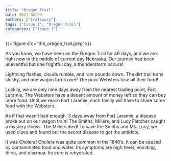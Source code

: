 ```yaml
---
title: "Oregon Trail"
date: 2021-04-09
authors: ["IraTiwary"]
tags: ["Issue 1", "Oregon Trail"]
categories: ["Issue 1"]
---
```

{{< figure src="the_oregon_trail.jpeg">}}

As you know, we have been on the Oregon Trail for 46 days, and we are right now in the middle of current day Nebraska.  Our journey had been uneventful but one frightful day, a thunderstorm occurs!

Lightning flashes, clouds rumble, and rain pounds down. The dirt trail turns sloshy, and one wagon turns over! The poor Websters lose all their food!

Luckily, we are only nine days away from the nearest trading point, Fort Laramie. The Websters have a decent amount of money left so they can buy more food. Until we reach Fort Laramie, each family will have to share some food with the Websters.

As if that wasn’t bad enough, 3 days away from Fort Laramie, a disease broke out on our wagon train! The Smiths, Millers, and Lucy Fletcher caught a mystery illness. The Millers died! To save the Smiths and Ms. Lucy, we used clues and found out the secret disease to get the antidote.

It was Cholera! Cholera was quite common in the 1840’s. It can be caused by contaminated food and water. Its symptoms are high fever, vomiting, thirst, and diarrhea. Its cure is rehydrated.
